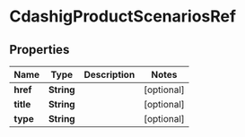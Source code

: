 

# CdashigProductScenariosRef

## Properties

Name | Type | Description | Notes
------------ | ------------- | ------------- | -------------
**href** | **String** |  |  [optional]
**title** | **String** |  |  [optional]
**type** | **String** |  |  [optional]




